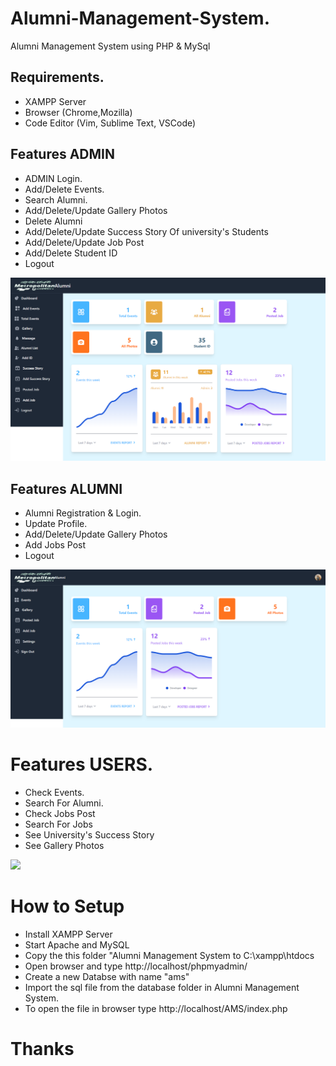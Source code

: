 <h1>Alumni-Management-System.</h1>

Alumni Management System using PHP & MySql

<h2>Requirements.</h2>
<ul>
  <li>XAMPP Server</li>
  <li>Browser (Chrome,Mozilla)</li>
  <li>Code Editor (Vim, Sublime Text, VSCode)</li>
</ul>

<h2>Features ADMIN</h2>
<ul>
  <li>ADMIN Login.</li>
  <li>Add/Delete Events.</li>
  <li>Search Alumni.</li>
  <li>Add/Delete/Update Gallery Photos</li>
  <li>Delete Alumni</li>
  <li>Add/Delete/Update Success Story Of university's Students</li>
  <li>Add/Delete/Update Job Post</li>
  <li>Add/Delete Student ID</li>
  <li>Logout</li>
</ul>
<div >
  <img  src="image/adminD.png">
</div>

<h2>Features ALUMNI</h2>
<ul>
  <li>Alumni Registration & Login. </li>
  <li>Update Profile. </li>
  <li>Add/Delete/Update Gallery Photos</li>
  <li>Add Jobs Post</li>
  <li>Logout </li>
</ul>
<div >
  <img  src="image/alumniD.png">
</div>

<h1>Features USERS.</h1>
<ul>
  <li>Check Events.</li>
  <li>Search For Alumni.</li>
  <li>Check Jobs Post</li>
  <li>Search For Jobs</li>
  <li>See University's Success Story</li>
  <li>See Gallery Photos</li>
</ul>

<div>
  <img  src="image/fullpage.png">
</div>

<h1>How to Setup</h1>
<ul>
  <li>Install XAMPP Server</li>
  <li>Start Apache and MySQL</li>
  <li>Copy the this folder "Alumni Management System to C:\xampp\htdocs</li>
  <li>Open browser and type http://localhost/phpmyadmin/</li>
  <li>Create a new Databse with name "ams"</li>
  <li>Import the sql file from the database folder in Alumni Management System.</li>
  <li>
To open the file in browser type http://localhost/AMS/index.php</li>
</ul>

<h1>Thanks</h1>
